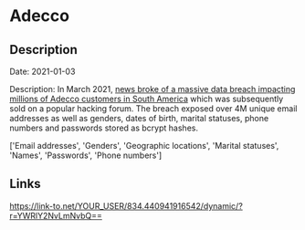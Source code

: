 # Adecco

## Description

Date: 2021-01-03

Description:
In March 2021, <a href="https://cybernews.com/security/5-million-adecco-com-users-data-leaked/" target="_blank" rel="noopener">news broke of a massive data breach impacting millions of Adecco customers in South America</a> which was subsequently sold on a popular hacking forum. The breach exposed over 4M unique email addresses as well as genders, dates of birth, marital statuses, phone numbers and passwords stored as bcrypt hashes.


['Email addresses', 'Genders', 'Geographic locations', 'Marital statuses', 'Names', 'Passwords', 'Phone numbers']

## Links

https://link-to.net/YOUR_USER/834.440941916542/dynamic/?r=YWRlY2NvLmNvbQ==